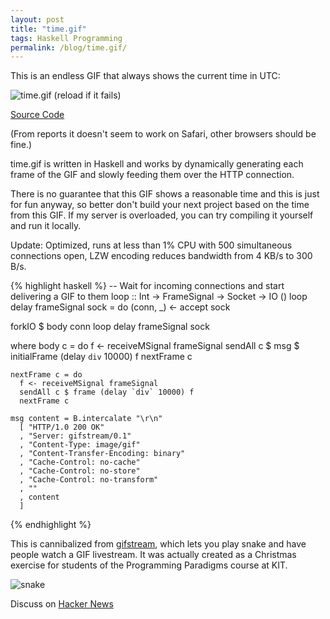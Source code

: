 ```yaml
---
layout: post
title: "time.gif"
tags: Haskell Programming
permalink: /blog/time.gif/
---
```


This is an endless GIF that always shows the current time in UTC:

<!--more-->
![time.gif (reload if it fails)](/time.gif)

[Source Code](https://github.com/def-/time.gif)

(From reports it doesn't seem to work on Safari, other browsers should be fine.)

time.gif is written in Haskell and works by dynamically generating each frame of the GIF and slowly feeding them over the HTTP connection.

There is no guarantee that this GIF shows a reasonable time and this is just for fun anyway, so better don't build your next project based on the time from this GIF. If my server is overloaded, you can try compiling it yourself and run it locally.

Update: Optimized, runs at less than 1% CPU with 500 simultaneous connections open, LZW encoding reduces bandwidth from 4 KB/s to 300 B/s.

{% highlight haskell %}
-- Wait for incoming connections and start delivering a GIF to them
loop :: Int -> FrameSignal -> Socket -> IO ()
loop delay frameSignal sock = do
  (conn, _) <- accept sock

  forkIO $ body conn
  loop delay frameSignal sock

  where
    body c = do
      f <- receiveMSignal frameSignal
      sendAll c $ msg $ initialFrame (delay `div` 10000) f
      nextFrame c

    nextFrame c = do
      f <- receiveMSignal frameSignal
      sendAll c $ frame (delay `div` 10000) f
      nextFrame c

    msg content = B.intercalate "\r\n"
      [ "HTTP/1.0 200 OK"
      , "Server: gifstream/0.1"
      , "Content-Type: image/gif"
      , "Content-Transfer-Encoding: binary"
      , "Cache-Control: no-cache"
      , "Cache-Control: no-store"
      , "Cache-Control: no-transform"
      , ""
      , content
      ]
{% endhighlight %}

This is cannibalized from [gifstream](https://github.com/def-/gifstream), which lets you play snake and have people watch a GIF livestream. It was actually created as a Christmas exercise for students of the Programming Paradigms course at KIT.

![snake](https://raw.githubusercontent.com/def-/gifstream/master/snake.gif)

Discuss on [Hacker News](https://news.ycombinator.com/item?id=14996715)
